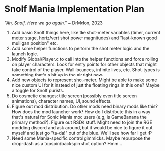 # Snolf Mania Implementation Plan
*"Ah, Snolf. Here we go again."* ~ DrMelon, 2023 

1. Add basic Snolf things here, like the shot-meter variables (timer, current meter stage, horiz/vert shot power magnitudes) and "last-known good mulligan position" etc.
2. Add some helper functions to perform the shot meter logic and the launch logic.
3. Modify Global/Player.c to call into the helper functions and force rolling on player characters. Look for entry points for other objects that might take control of the player. Wall-bounces, infinite lives, etc. Shot-types is something that's a bit up in the air right now.
4. Add new objects to represent shot-meter. Might be able to make some nice custom UI for it instead of just the floating rings in this one? Maybe a toggle for Snolf purists.
5. Do cosmetic changes: title screen (possibly even title screen animations), character names, UI, sound effects. 
6. Figure out mod distribution. Do other mods need binary mods like this? How does the mod launcher work? How do I distribute this in a way that's natural for Sonic Mania mod users (e.g, is GameBanana the primary method?). Figure out RSDK stuff. Might need to join the RGE modding discord and ask around, but it would be nice to figure it out myself and just go "ta-da!" out of the blue. We'll see how far I get :P
7. Need some Mania-specific control gimmicks. Maybe repurpose the drop-dash as a topspin/backspin shot option? Hmm...
